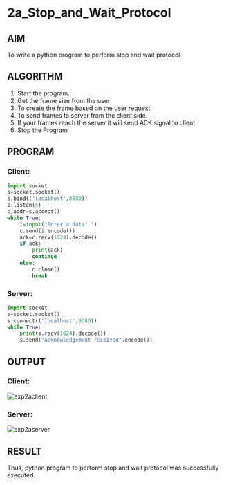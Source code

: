 # 2a_Stop_and_Wait_Protocol
## AIM 
To write a python program to perform stop and wait protocol
## ALGORITHM
1. Start the program.
2. Get the frame size from the user
3. To create the frame based on the user request.
4. To send frames to server from the client side.
5. If your frames reach the server it will send ACK signal to client
6. Stop the Program
## PROGRAM
### Client:
```py
import socket
s=socket.socket()
s.bind(('localhost',8080))
s.listen(5)
c,addr=s.accept()
while True:
    i=input("Enter a data: ")
    c.send(i.encode())
    ack=c.recv(1024).decode()
    if ack:
        print(ack)
        continue
    else:
        c.close()
        break
```

### Server:
```py
import socket
s=socket.socket()
s.connect(('localhost',8080))
while True:
    print(s.recv(1024).decode())
    s.send("Acknowledgement received".encode())
```

## OUTPUT
### Client:
![exp2aclient](https://github.com/user-attachments/assets/ab42b7a2-21a8-41b3-b45c-7b1d083692dc)

### Server:
![exp2aserver](https://github.com/user-attachments/assets/d0ece501-e2dd-4df3-957d-3e7a218d3c75)

## RESULT
Thus, python program to perform stop and wait protocol was successfully executed.
